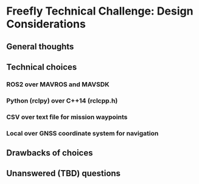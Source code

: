 # Freefly Technical Challenge: Design Considerations

## General thoughts

## Technical choices

### ROS2 over MAVROS and MAVSDK

### Python (rclpy) over C++14 (rclcpp.h)

### CSV over text file for mission waypoints

### Local over GNSS coordinate system for navigation

## Drawbacks of choices

## Unanswered (TBD) questions